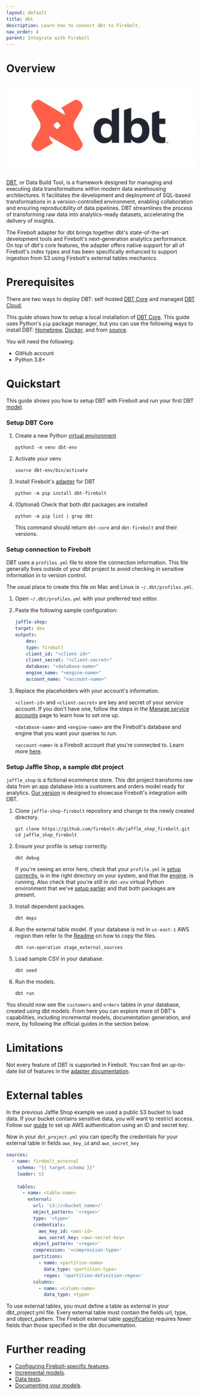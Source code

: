 ```yaml
---
layout: default
title: dbt
description: Learn how to connect dbt to Firebolt.
nav_order: 4
parent: Integrate with Firebolt
---
```


# Overview

![DBT](../../assets/images/dbt-logo.png)

[DBT](https://www.getdbt.com), or Data Build Tool, is a framework designed for managing and executing data transformations within modern data warehousing architectures. It facilitates the development and deployment of SQL-based transformations in a version-controlled environment, enabling collaboration and ensuring reproducibility of data pipelines. DBT streamlines the process of transforming raw data into analytics-ready datasets, accelerating the delivery of insights.

The Firebolt adapter for dbt brings together dbt's state-of-the-art development tools and Firebolt's next-generation analytics performance. On top of dbt's core features, the adapter offers native support for all of Firebolt's index types and has been specifically enhanced to support ingestion from S3 using Firebolt's external tables mechanics.


# Prerequisites

There are two ways to deploy DBT: self-hosted [DBT Core](https://docs.getdbt.com/docs/introduction#dbt-core) and managed [DBT Cloud](https://docs.getdbt.com/docs/cloud/about-cloud/dbt-cloud-features).

This guide shows how to setup a local installation of [DBT Core](https://docs.getdbt.com/docs/introduction#dbt-core). This guide uses Python's `pip` package manager, but you can use the following ways to install DBT: [Homebrew](https://docs.getdbt.com/docs/core/homebrew-install), [Docker](https://docs.getdbt.com/docs/core/docker-install), and from [source](https://docs.getdbt.com/docs/core/source-install).

You will need the following:

* GitHub account
* Python 3.8+

# Quickstart

This guide shows you how to setup DBT with Firebolt and run your first DBT [model](https://docs.getdbt.com/docs/build/models).

### Setup DBT Core

1. Create a new Python [virtual environment](https://docs.python.org/3/library/venv.html)
    ```shell
    python3 -m venv dbt-env
    ```
2. Activate your venv
    ```shell
    source dbt-env/bin/activate
    ```
3. Install Firebolt's [adapter](https://github.com/firebolt-db/dbt-firebolt) for DBT
    ```shell
    python -m pip install dbt-firebolt
    ```
4. (Optional) Check that both dbt packages are installed
    ```shell
    python -m pip list | grep dbt
    ```
    This command should return `dbt-core` and `dbt-firebolt` and their versions.


### Setup connection to Firebolt

DBT uses a `profiles.yml` file to store the connection information. This file generally lives outside of your dbt project to avoid checking in sensitive information in to version control.

The usual place to create this file on Mac and Linux is `~/.dbt/profiles.yml`.

1. Open `~/.dbt/profiles.yml` with your preferred text editor.
2. Paste the following sample configuration:
    ```yaml
    jaffle-shop:
    target: dev
    outputs:
        dev:
        type: firebolt
        client_id: "<client-id>"
        client_secret: "<client-secret>"
        database: "<database-name>"
        engine_name: "<engine-name>"
        account_name: "<account-name>"
    ```
3. Replace the placeholders with your account's information.

    `<client-id>` and `<client-secret>` are key and secret of your service account. If you don't have one, follow the steps in the [Manage service accounts](../managing-your-organization/service-accounts.md) page to learn how to set one up.

    `<database-name>` and `<engine-name>` are the Firebolt's database and engine that you want your queries to run.

    `<account-name>` is a Firebolt account that you're connected to. Learn more [here](../managing-your-organization/managing-accounts.md).

### Setup Jaffle Shop, a sample dbt project

`jaffle_shop` is a fictional ecommerce store. This dbt project transforms raw data from an app database into a customers and orders model ready for analytics. [Our version](https://github.com/firebolt-db/jaffle_shop_firebolt) is designed to showcase Firebolt's integration with DBT.

1. Clone `jaffle-shop-firebolt` repository and change to the newly created directory.
    ```shell
    git clone https://github.com/firebolt-db/jaffle_shop_firebolt.git
    cd jaffle_shop_firebolt
    ```

2. Ensure your profile is setup correctly.
    ```shell
    dbt debug
    ```

    If you're seeing an error here, check that your `profile.yml` is [setup correctly](#setup-connection-to-firebolt), is in the right directory on your system, and that the [engine](../operate-engines/operate-engines.md). is running.
    Also check that you're still in `dbt-env` virtual Python environment that we've [setup earlier](#setup-dbt-core) and that both packages are present.


3. Install dependent packages.
    ```shell
    dbt deps
    ```

4. Run the external table model. If your database is not in `us-east-1` AWS region then refer to the [Readme](https://github.com/firebolt-db/jaffle_shop_firebolt) on how to copy the files.
    ```shell
    dbt run-operation stage_external_sources
    ```

5. Load sample CSV in your database.
    ```shell
    dbt seed
    ```

6. Run the models.
    ```shell
    dbt run
    ```

You should now see the `customers` and `orders` tables in your database, created using dbt models. From here you can explore more of DBT's capabilities, including incremental models, documentation generation, and more, by following the official guides in the section below.

# Limitations

Not every feature of DBT is supported in Firebolt. You can find an up-to-date list of features in the [adapter documentation](https://github.com/firebolt-db/dbt-firebolt?tab=readme-ov-file#feature-support).


# External tables

In the previous Jaffle Shop example we used a public S3 bucket to load data. If your bucket contains sensitive data, you will want to restrict access. Follow our [guide](../loading-data/creating-access-keys-aws.md) to set up AWS authentication using an ID and secret key.

Now in your `dbt_project.yml` you can specify the credentials for your external table in fields `aws_key_id` and `aws_secret_key`
```yaml
sources:
  - name: firebolt_external
    schema: "{{ target.schema }}"
    loader: S3

    tables:
      - name: <table-name>
        external:
          url: 's3://<bucket_name>/'
          object_pattern: '<regex>'
          type: '<type>'
          credentials:
            aws_key_id: <aws-id>
            aws_secret_key: <aws-secret-key>
          object_pattern: '<regex>'
          compression: '<compression-type>'
          partitions:
            - name: <partition-name>
              data_type: <partition-type>
              regex: '<partition-definition-regex>'
          columns:
            - name: <column-name>
              data_type: <type>
```

To use external tables, you must define a table as external in your dbt_project.yml file. Every external table must contain the fields url, type, and object_pattern. The Firebolt external table [specification](../../sql_reference/commands/data-definition/create-external-table.md) requires fewer fields than those specified in the dbt documentation.


# Further reading

* [Configuring Firebolt-specific features](https://docs.getdbt.com/reference/resource-configs/firebolt-configs).
* [Incremental models](https://docs.getdbt.com/docs/build/incremental-models).
* [Data tests](https://docs.getdbt.com/docs/build/data-tests).
* [Documenting your models](https://docs.getdbt.com/docs/collaborate/documentation).
